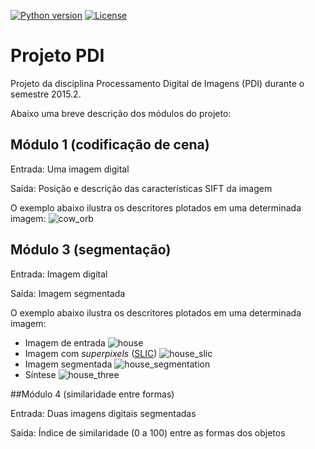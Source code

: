 [![Python version](https://img.shields.io/badge/python-v2.7-orange.svg)](https://www.python.org/downloads/)
[![License](https://img.shields.io/badge/license-GPL-blue.svg)](http://www.gnu.org/licenses/gpl-3.0.en.html)

# Projeto PDI

Projeto da disciplina Processamento Digital de Imagens (PDI) durante o semestre 2015.2.

Abaixo uma breve descrição dos módulos do projeto:

## Módulo 1 (codificação de cena)
  Entrada: Uma imagem digital
  
  Saída: Posição e descrição das características SIFT da imagem

  O exemplo abaixo ilustra os descritores plotados em uma determinada imagem:
 ![cow_orb](https://cloud.githubusercontent.com/assets/6972758/18066667/ac464440-6e0f-11e6-83ac-bbf5fac73151.png)

## Módulo 3 (segmentação)

  Entrada: Imagem digital
  
  Saída: Imagem segmentada

  O exemplo abaixo ilustra os descritores plotados em uma determinada imagem:
  - Imagem de entrada
  ![house](https://cloud.githubusercontent.com/assets/6972758/18067553/a5788f70-6e13-11e6-9bbd-1c529a5f1966.png)
  - Imagem com _superpixels_ ([SLIC](http://ivrl.epfl.ch/research/superpixels))
  ![house_slic](https://cloud.githubusercontent.com/assets/6972758/18067554/a57d5a78-6e13-11e6-9eb6-19e76b2710d4.png)
  - Imagem segmentada
  ![house_segmentation](https://cloud.githubusercontent.com/assets/6972758/18067778/b76fe254-6e14-11e6-92f8-b637c612127f.png)
  - Síntese
  ![house_three](https://cloud.githubusercontent.com/assets/6972758/18067555/a57f9e3c-6e13-11e6-8872-2ad2470245fb.png)


##Módulo 4 (similaridade entre formas)

  Entrada: Duas imagens digitais segmentadas

  Saída: Índice de similaridade (0 a 100) entre as formas dos objetos
